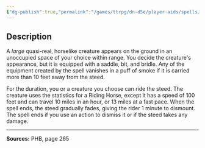 ```yaml
---
{"dg-publish":true,"permalink":"/games/ttrpg/dn-d5e/player-aids/spells/level-3/phantom-steed/","tags":["ttrpg/dnd/5e","verbal","somatic","ritual","spell"],"noteIcon":""}
---
```



## Description
A *large* quasi-real, horselike creature appears on the ground in an unoccupied space of your choice within range.
You decide the creature's appearance, but it is equipped with a saddle, bit, and bridle.
Any of the equipment created by the spell vanishes in a puff of smoke if it is carried more than 10 feet away from the steed.

For the duration, you or a creature you choose can ride the steed.
The creature uses the statistics for a Riding Horse, except it has a speed of 100 feet and can travel 10 miles in an hour, or 13 miles at a fast pace.
When the spell ends, the steed gradually fades, giving the rider 1 minute to dismount.
The spell ends if you use an action to dismiss it or if the steed takes any damage.

---

**Sources:** PHB, page 265

